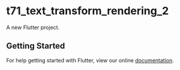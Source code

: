 # t71_text_transform_rendering_2

A new Flutter project.

## Getting Started

For help getting started with Flutter, view our online
[documentation](http://flutter.io/).
